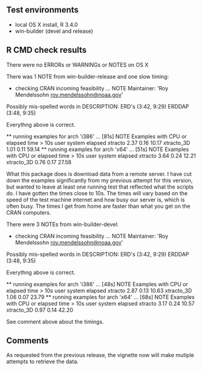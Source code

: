 ## Test environments
* local OS X install, R 3.4.0
* win-builder (devel and release)

## R CMD check results
There were no ERRORs or WARNINGs or NOTES on OS X

There was 1 NOTE from win-builder-release and one slow timing:

* checking CRAN incoming feasibility ... NOTE
Maintainer: 'Roy Mendelssohn <roy.mendelssohn@noaa.gov>'

Possibly mis-spelled words in DESCRIPTION:
  ERD's (3:42, 9:29)
  ERDDAP (3:48, 9:35)

Everythng above is correct.

** running examples for arch 'i386' ... [81s] NOTE
Examples with CPU or elapsed time > 10s
           user system elapsed
xtracto    2.37   0.16   10.17
xtracto_3D 1.01   0.11   59.14
** running examples for arch 'x64' ... [51s] NOTE
Examples with CPU or elapsed time > 10s
           user system elapsed
xtracto    3.64   0.24   12.21
xtracto_3D 0.76   0.17   27.58

What this package does is download data from a remote server.  I have cut down the examples significantly from my previous attempt for this version, but wanted to leave at least one running test that reflected what the scripts do.  I have gotten the times close to 10s.  The times will vary based on the speed of the test machine internet and how busy our server is, which is often busy.  The times I get from home are faster than what you get on the CRAN computers.

There were 3 NOTEs from win-builder-devel:

* checking CRAN incoming feasibility ... NOTE
Maintainer: 'Roy Mendelssohn <roy.mendelssohn@noaa.gov>'

Possibly mis-spelled words in DESCRIPTION:
  ERD's (3:42, 9:29)
  ERDDAP (3:48, 9:35)
  
Everythng above is correct.

** running examples for arch 'i386' ... [48s] NOTE
Examples with CPU or elapsed time > 10s
           user system elapsed
xtracto    2.87   0.13   10.63
xtracto_3D 1.06   0.07   23.79
** running examples for arch 'x64' ... [68s] NOTE
Examples with CPU or elapsed time > 10s
           user system elapsed
xtracto    3.17   0.24   10.57
xtracto_3D 0.97   0.14   42.20

See comment above about the timings.

## Comments

As requested from the previous release,  the vignette now will make mutiple attempts to retrieve the data.
